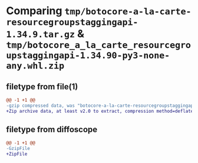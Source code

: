 # Comparing `tmp/botocore-a-la-carte-resourcegroupstaggingapi-1.34.9.tar.gz` & `tmp/botocore_a_la_carte_resourcegroupstaggingapi-1.34.90-py3-none-any.whl.zip`

## filetype from file(1)

```diff
@@ -1 +1 @@
-gzip compressed data, was "botocore-a-la-carte-resourcegroupstaggingapi-1.34.9.tar", last modified: Thu Dec 28 01:07:00 2023, max compression
+Zip archive data, at least v2.0 to extract, compression method=deflate
```

## filetype from diffoscope

```diff
@@ -1 +1 @@
-GzipFile
+ZipFile
```


